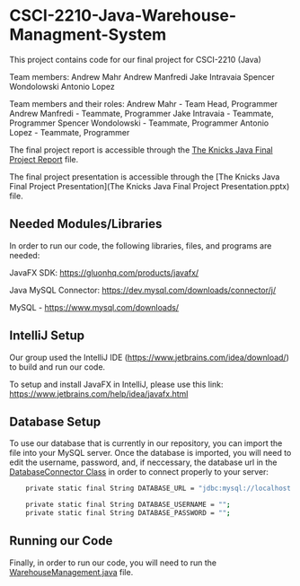 # CSCI-2210-Java-Warehouse-Managment-System
This project contains code for our final project for CSCI-2210 (Java)

Team members:
Andrew Mahr
Andrew Manfredi
Jake Intravaia
Spencer Wondolowski
Antonio Lopez


Team members and their roles:
Andrew Mahr - Team Head, Programmer
Andrew Manfredi - Teammate, Programmer
Jake Intravaia - Teammate, Programmer
Spencer Wondolowski - Teammate, Programmer
Antonio Lopez - Teammate, Programmer

The final project report is accessible through the  [The Knicks Java Final Project Report](The_Knicks_Java_Final_Project_Report.pdf) file.

The final project presentation is accessible through the [The Knicks Java Final Project Presentation](The Knicks Java Final Project Presentation.pptx) file.


## Needed Modules/Libraries
In order to run our code, the following libraries, files, and programs are needed:

JavaFX SDK: https://gluonhq.com/products/javafx/

Java MySQL Connector: https://dev.mysql.com/downloads/connector/j/

MySQL - https://www.mysql.com/downloads/

## IntelliJ Setup 
Our group used the IntelliJ IDE (https://www.jetbrains.com/idea/download/) to build and run our code. 

To setup and install JavaFX in IntelliJ, please use this link: https://www.jetbrains.com/help/idea/javafx.html

## Database Setup
To use our database that is currently in our repository, you can import the file into your MySQL server. Once the database is imported, you will need to edit the username, password, and, if neccessary, the database url in the [DatabaseConnector Class](DatabaseConnector.java) in order to connect properly to your server:

```bash
    private static final String DATABASE_URL = "jdbc:mysql://localhost:3306/wmdb";

    private static final String DATABASE_USERNAME = "";
    private static final String DATABASE_PASSWORD = "";
```


## Running our Code
Finally, in order to run our code, you will need to run the [WarehouseManagement.java](WarehouseManagement.java) file.
